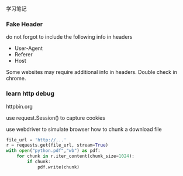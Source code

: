 学习笔记

### Fake Header
do not forgot to include the following info in headers
* User-Agent
* Referer
* Host

Some websites may require additional info in headers. Double check in chrome.

### learn http debug
httpbin.org

use request.Session() to capture cookies

use webdriver to simulate browser
how to chunk a download file
```python
file_url = 'http://...'
r = requests.get(file_url, stream=True)
with open("python.pdf","wb") as pdf:
    for chunk in r.iter_content(chunk_size=1024):
        if chunk:
            pdf.write(chunk)

```